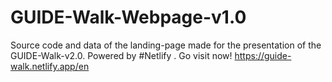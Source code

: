 # GUIDE-Walk-Webpage-v1.0
Source code and data of the landing-page made for the presentation of the GUIDE-Walk-v2.0. Powered by #Netlify . Go visit now! https://guide-walk.netlify.app/en
